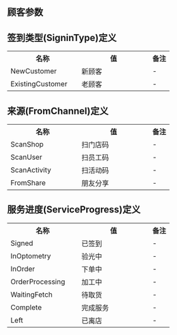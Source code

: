 ## 顾客参数

## 签到类型(SigninType)定义

<table>
    <tr>
        <th style="width:150px;">名称</th>
        <th style="width:150px;">值</th>
        <th>备注</th>
    </tr>
    <tr>
        <td>NewCustomer</td>
        <td>新顾客</td>
        <td>-</td>
    </tr>
    <tr>
        <td>ExistingCustomer</td>
        <td>老顾客</td>
        <td>-</td>
    </tr>
</table>

## 来源(FromChannel)定义

<table>
    <tr>
        <th style="width:150px;">名称</th>
        <th style="width:150px;">值</th>
        <th>备注</th>
    </tr>
    <tr>
        <td>ScanShop</td>
        <td>扫门店码</td>
        <td>-</td>
    </tr>
    <tr>
        <td>ScanUser</td>
        <td>扫员工码</td>
        <td>-</td>
    </tr>
    <tr>
        <td>ScanActivity</td>
        <td>扫活动码</td>
        <td>-</td>
    </tr>
    <tr>
        <td>FromShare</td>
        <td>朋友分享</td>
        <td>-</td>
    </tr>
</table>

## 服务进度(ServiceProgress)定义

<table>
    <tr>
        <th style="width:150px;">名称</th>
        <th style="width:150px;">值</th>
        <th>备注</th>
    </tr>
    <tr>
        <td>Signed</td>
        <td>已签到</td>
        <td>-</td>
    </tr>
    <tr>
        <td>InOptometry</td>
        <td>验光中</td>
        <td>-</td>
    </tr>
    <tr>
        <td>InOrder</td>
        <td>下单中</td>
        <td>-</td>
    </tr>
    <tr>
        <td>OrderProcessing</td>
        <td>加工中</td>
        <td>-</td>
    </tr>
    <tr>
        <td>WaitingFetch</td>
        <td>待取货</td>
        <td>-</td>
    </tr>
    <tr>
        <td>Complete</td>
        <td>完成服务</td>
        <td>-</td>
    </tr>
    <tr>
        <td>Left</td>
        <td>已离店</td>
        <td>-</td>
    </tr>
</table>
